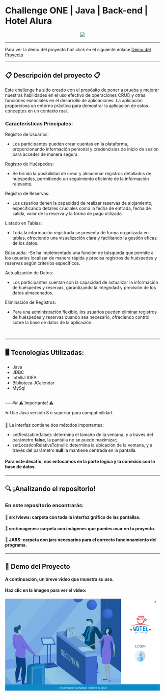 # Challenge ONE | Java | Back-end | Hotel Alura
<p align="center" >
     <img width="300" heigth="300" src="https://user-images.githubusercontent.com/91544872/189419040-c093db78-c970-4960-8aca-ffcc11f7ffaf.png">
</p>

---

Para ver la demo del proyecto haz click en el siguiente enlace
[Demo del Proyecto](#🚧-demo-del-proyecto)

---

## 📋 Descripción del proyecto 📋

Este challenge ha sido creado con el propósito de poner a prueba y mejorar nuestras habilidades en el uso efectivo de operaciones CRUD y otras funciones esenciales en el desarrollo de aplicaciones. La aplicación proporciona un entorno práctico para demostrar la aplicación de estos conceptos en un contexto real.

### Características Principales:

Registro de Usuarios:
- Los participantes pueden crear cuentas en la plataforma, proporcionando información personal y credenciales de inicio de sesión para acceder de manera segura.

Registro de Huéspedes:
- Se brinda la posibilidad de crear y almacenar registros detallados de huéspedes, permitiendo un seguimiento eficiente de la información relevante.

Registro de Reservas:
- Los usuarios tienen la capacidad de realizar reservas de alojamiento, especificando detalles cruciales como la fecha de entrada, fecha de salida, valor de la reserva y la forma de pago utilizada.

Listado en Tablas:
- Toda la información registrada se presenta de forma organizada en tablas, ofreciendo una visualización clara y facilitando la gestión eficaz de los datos.

Búsqueda:
 -Se ha implementado una función de búsqueda que permite a los usuarios localizar de manera rápida y precisa registros de huéspedes y reservas según criterios específicos.

Actualización de Datos:
- Los participantes cuentan con la capacidad de actualizar la información de huéspedes y reservas, garantizando la integridad y precisión de los datos almacenados.

Eliminación de Registros:
- Para una administración flexible, los usuarios pueden eliminar registros de huéspedes y reservas cuando sea necesario, ofreciendo control sobre la base de datos de la aplicación.

<br>

---

## 🖥️ Tecnologías Utilizadas:

- Java
- JDBC
- IntelliJ IDEA
- Biblioteca JCalendar
- MySql
</br>
---
## ⚠️ Importante! ⚠️

☕ Use Java versión 8 o superior para compatibilidad. </br></br>
🎨 La interfaz contiene dos métodos importantes:
- setResizable(false): determina el tamaño de la ventana, y a través del parámetro <strong>false</strong>, la pantalla no se puede maximizar;
- setLocationRelativeTo(null): determina la ubicación de la ventana, y a través del parámetro <strong>null</strong> la mantiene centrada en la pantalla.

#### Para este desafío, nos enfocamos en la parte lógica y la conexión con la base de datos.
---

## 🔍 ¡Analizando el repositorio!

### En este repositorio encontrarás:
#### 🔹 src/views: carpeta con toda la interfaz gráfica de las pantallas.
#### 🔹 src/imagenes: carpeta con imágenes que puedes usar en tu proyecto.
#### 🔹 JARS: carpeta con jars necesarios para el correcto funcionamiento del programa.

---

## 🚧 Demo del Proyecto

#### A continuación, un breve video que muestra su uso.
#### Haz clic en la imagen para ver el video:


[![Demo del Proyecto](video/portada.png)](video/demo.mp4)
